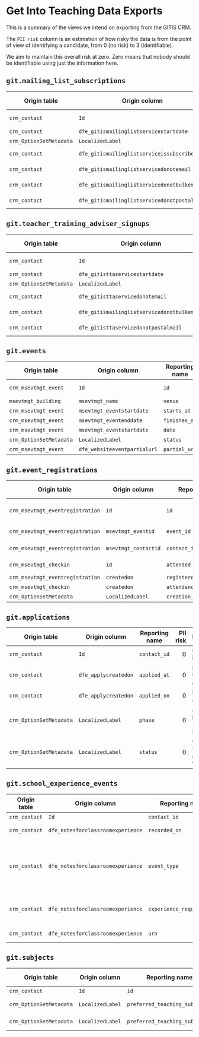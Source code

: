 # Get Into Teaching Data Exports

This is a summary of the views we intend on exporting from the GITIS CRM.

The `PII risk` column is an estimation of how risky the data is from the point of view of identifying a candidate, from 0 (no risk) to 3 (identifiable).

We aim to maintain this overall risk at zero. Zero means that nobody should be identifiable using just the information here.

## `git.mailing_list_subscriptions`

| Origin table            | Origin column                                | Reporting name             | PII risk  | Description        | Type             |
| ------------            | -------------                                | --------------             | --------: | ------             | ----             |
| `crm_contact`           | `Id`                                         | `id`                       | 0         | Contact identifier | `uuid`           |
| `crm_contact`           | `dfe_gitismailinglistservicestartdate`       | `subscribed_at`            | 0         |                    | `smalldatetime`  |
| `crm_OptionSetMetadata` | `LocalizedLabel`                             | `subscription_channel`     | 0         |                    | `varchar`        |
| `crm_contact`           | `dfe_gitismailinglistserviceissubscriber`    | `still_subscribed`         | 0         |                    | `varchar` yes/no |
| `crm_contact`           | `dfe_gitismailinglistservicedonotemail`      | `opted_out_of_all_emails`  | 0         |                    | `varchar` yes/no |
| `crm_contact`           | `dfe_gitismailinglistservicedonotbulkemail`  | `opted_out_of_bulk_emails` | 0         |                    | `varchar` yes/no |
| `crm_contact`           | `dfe_gitismailinglistservicedonotpostalmail` | `opted_out_of_post`        | 0         |                    | `varchar` yes/no |

## `git.teacher_training_adviser_signups`

| Origin table            | Origin column                               | Reporting name             | PII risk  | Description        | Type             |
| ------------            | -------------                               | --------------             | --------: | ------             | ----             |
| `crm_contact`           | `Id`                                        | `id`                       | 0         | Contact identifier | `uuid`           |
| `crm_contact`           | `dfe_gitisttaservicestartdate`              | `signed_up_at`             | 0         |                    | `smalldatetime`  |
| `crm_OptionSetMetadata` | `LocalizedLabel`                            | `subscribed_at`            | 0         |                    | `smalldatetime`  |
| `crm_contact`           | `dfe_gitisttaservicedonotemail`             | `opted_out_of_all_emails`  | 0         |                    | `varchar` yes/no |
| `crm_contact`           | `dfe_gitismailinglistservicedonotbulkemail` | `opted_out_of_bulk_emails` | 0         |                    | `varchar` yes/no |
| `crm_contact`           | `dfe_gitisttaservicedonotpostalmail`        | `opted_out_of_post`        | 0         |                    | `varchar` yes/no |


## `git.events`

| Origin table            | Origin column                | Reporting name | PII risk  | Description      | Type            |
| ------------            | -------------                | -------------- | --------: | ------           | ----            |
| `crm_msevtmgt_event`    | `Id`                         | `id`           | 0         | Event identifier | `uuid`          |
| `msevtmgt_building`     | `msevtmgt_name`              | `venue`        | 0         |                  | `varchar`       |
| `crm_msevtmgt_event`    | `msevtmgt_eventstartdate`    | `starts_at`    | 0         |                  | `smalldatetime` |
| `crm_msevtmgt_event`    | `msevtmgt_eventenddate`      | `finishes_at`  | 0         |                  | `smalldatetime` |
| `crm_msevtmgt_event`    | `msevtmgt_eventstartdate`    | `date`         | 0         |                  | `date`          |
| `crm_OptionSetMetadata` | `LocalizedLabel`             | `status`       | 0         |                  | `varchar`       |
| `crm_msevtmgt_event`    | `dfe_websiteeventpartialurl` | `partial_url`  | 0         |                  | `varchar`       |

## `git.event_registrations`

| Origin table                     | Origin column        | Reporting name            | PII risk  | Description                   | Type                     |
| ------------                     | -------------        | --------------            | --------: | ------                        | ----                     |
| `crm_msevtmgt_eventregistration` | `Id`                 | `id`                      | 0         | Event registration identifier | `uuid`                   |
| `crm_msevtmgt_eventregistration` | `msevtmgt_eventid`   | `event_id`                | 0         | Event identifier              | `uuid`                   |
| `crm_msevtmgt_eventregistration` | `msevtmgt_contactid` | `contact_id`              | 0         | Contact identifier            | `uuid`                   |
| `crm_msevtmgt_checkin`           | `id`                 | `attended`                | 0         |                               | `varchar` yes/no/unknown |
| `crm_msevtmgt_eventregistration` | `createdon`          | `registered_at`           | 0         |                               | `smalldatetime`          |
| `crm_msevtmgt_checkin`           | `createdon`          | `attendance_confirmed_at` | 0         |                               | `smalldatetime`          |
| `crm_OptionSetMetadata`          | `LocalizedLabel`     | `creation_channel`        | 0         |                               | `varchar`                |

## `git.applications`

| Origin table            | Origin column        | Reporting name | PII risk  | Description                             | Type            |
| ------------            | -------------        | -------------- | --------: | ------                                  | ----            |
| `crm_contact`           | `Id`                 | `contact_id`   | 0         | Contact identifier                      | `uuid`          |
| `crm_contact`           | `dfe_applycreatedon` | `applied_at`   | 0         | Date and time applied                   | `smalldatetime` |
| `crm_contact`           | `dfe_applycreatedon` | `applied_on`   | 0         | Date applied                            | `date`          |
| `crm_OptionSetMetadata` | `LocalizedLabel`     | `phase`        | 0         | Application phase (Phase 1, Phase 2)    | `varchar`       |
| `crm_OptionSetMetadata` | `LocalizedLabel`     | `status`       | 0         | Current state of application from Apply | `varchar`       |

## `git.school_experience_events`

| Origin table  | Origin column                     | Reporting name            | PII risk  | Description                                                                            | Type      |
| ------------  | -------------                     | --------------            | --------: | ------                                                                                 | ----      |
| `crm_contact` | `Id`                              | `contact_id`              | 0         |                                                                                        | `uuid`    |
| `crm_contact` | `dfe_notesforclassroomexperience` | `recorded_on`             | 0         | Date event occurred on                                                                 | `date`    |
| `crm_contact` | `dfe_notesforclassroomexperience` | `event_type`              | 0         | Kind of event (REQUEST, ACCEPTED, CANCELLED, DID NOT ATTEND etc)                       | `varchar` |
| `crm_contact` | `dfe_notesforclassroomexperience` | `experience_requested_on` | 0         | The date the experience is requested for                                               | `date`    |
| `crm_contact` | `dfe_notesforclassroomexperience` | `urn`                     | 0         | The school's [urn](https://www.get-information-schools.service.gov.uk/glossary#ctrl-U) | `integer` |

## `git.subjects`

| Origin table            | Origin column    | Reporting name                 | PII risk  | Description      | Type      |
| ------------            | -------------    | --------------                 | --------: | ------           | ----      |
| `crm_contact`           | `Id`             | `id`                           | 0         |                  | `uuid`    |
| `crm_OptionSetMetadata` | `LocalizedLabel` | `preferred_teaching_subject_1` | 0         | Ideal subject    | `varchar` |
| `crm_OptionSetMetadata` | `LocalizedLabel` | `preferred_teaching_subject_2` | 0         | Fallback subject | `varchar` |
